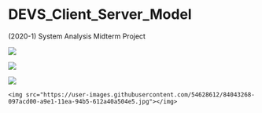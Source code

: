 # DEVS_Client_Server_Model
(2020-1) System Analysis Midterm Project

 <img src="https://user-images.githubusercontent.com/54628612/84043261-07187300-a9e1-11ea-8582-dde8b61bbfdf.JPG"></img>
 
  <img src="https://user-images.githubusercontent.com/54628612/84043265-0849a000-a9e1-11ea-8761-009b95e419cf.JPG"></img>
  
   <img src="https://user-images.githubusercontent.com/54628612/84043266-08e23680-a9e1-11ea-9119-21532cbd2c3d.jpg"></img>
   
    <img src="https://user-images.githubusercontent.com/54628612/84043268-097acd00-a9e1-11ea-94b5-612a40a504e5.jpg"></img>
